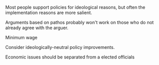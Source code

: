 Most people support policies for ideological reasons, but often the implementation reasons are more salient.

Arguments based on pathos probably won't work on those who do not already agree with the arguer.

Minimum wage

Consider ideologically-neutral policy improvements.

Economic issues should be separated from a elected officials
